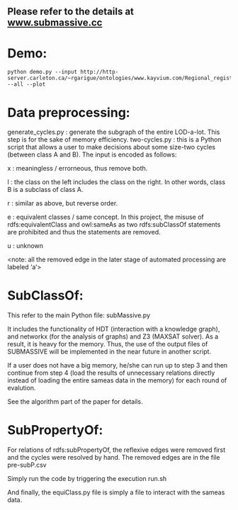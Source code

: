 ## Please refer to the details at www.submassive.cc

# Demo:

```
python demo.py --input http://http-server.carleton.ca/~rgarigue/ontologies/www.kayvium.com/Regional_registry#Staff --all --plot
```

# Data preprocessing:
generate_cycles.py : generate the subgraph of the entire LOD-a-lot. This step is for the sake of memory efficiency.
two-cycles.py : this is a Python script that allows a user to make decisions about some size-two cycles (between class A and B). The input is encoded as follows:

x : meaningless / errorneous, thus remove both.

l : the class on the left includes the class on the right. In other words, class B is a subclass of class A.

r : similar as above, but reverse order.

e : equivalent classes / same concept. In this project, the misuse of rdfs:equivalentClass and owl:sameAs as two rdfs:subClassOf statements are prohibited and thus the statements are removed.

u : unknown

<note: all the removed edge in the later stage of automated processing are labeled ‘a’>

# SubClassOf:

This refer to the main Python file: subMassive.py

It includes the functionality of HDT (interaction with a knowledge graph), and networkx (for the analysis of graphs) and Z3 (MAXSAT solver). As a result, it is heavy for the memory. Thus, the use of the output files of SUBMASSIVE will be implemented in the near future in another script.

If a user does not have a big memory, he/she can run up to step 3 and then continue from step 4 (load the results of unnecessary relations directly instead of loading the entire sameas data in the memory) for each round of evalution.

See the algorithm part of the paper for details.

# SubPropertyOf:

For relations of rdfs:subPropertyOf, the reflexive edges were removed first and the cycles were resolved by hand. The removed edges are in the file pre-subP.csv

Simply run the code by triggering the execution run.sh

And finally, the equiClass.py file is simply a file to interact with the sameas data.
